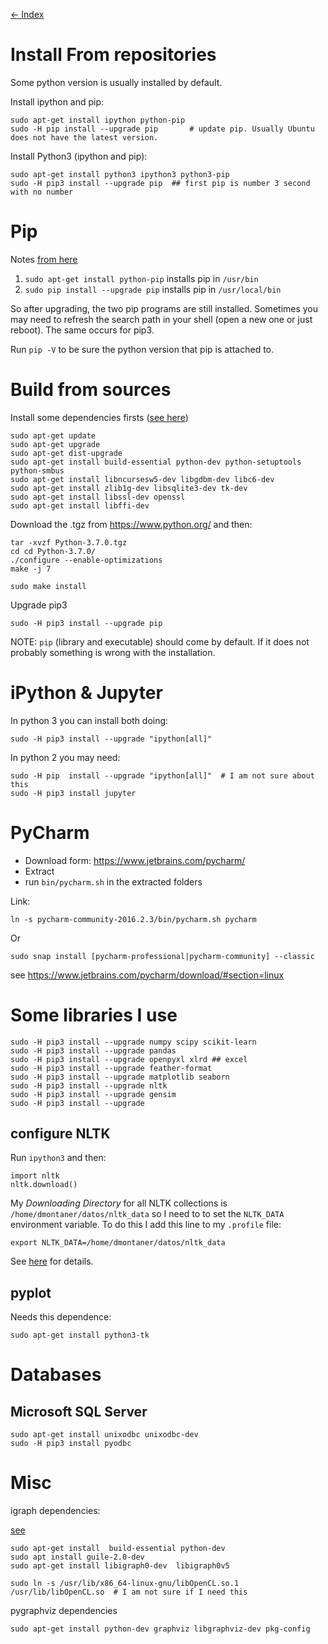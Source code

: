 [<- Index](000_index.md)

Install From repositories
=======================================================================

Some python version is usually installed by default. 

Install ipython and pip: 

    sudo apt-get install ipython python-pip
    sudo -H pip install --upgrade pip       # update pip. Usually Ubuntu does not have the latest version.

Install Python3 (ipython and pip):

    sudo apt-get install python3 ipython3 python3-pip
    sudo -H pip3 install --upgrade pip  ## first pip is number 3 second with no number    

Pip
=======================================================================

Notes [from here](http://askubuntu.com/questions/612709/trouble-with-pip-on-14-04)

1. `sudo apt-get install python-pip` installs pip in `/usr/bin`
2. `sudo pip install --upgrade pip`  installs pip in `/usr/local/bin`

So after upgrading, the two pip programs are still installed. Sometimes you may need to refresh the search path in your shell (open a new one or just reboot). The same occurs for pip3.

Run `pip -V` to be sure the python version that pip is attached to.


Build from sources
=======================================================================

Install some dependencies firsts ([see here](https://stackoverflow.com/questions/27022373/python3-importerror-no-module-named-ctypes-when-using-value-from-module-mul/41310760))
```
sudo apt-get update
sudo apt-get upgrade
sudo apt-get dist-upgrade
sudo apt-get install build-essential python-dev python-setuptools python-smbus
sudo apt-get install libncursesw5-dev libgdbm-dev libc6-dev
sudo apt-get install zlib1g-dev libsqlite3-dev tk-dev
sudo apt-get install libssl-dev openssl
sudo apt-get install libffi-dev
```

Download the .tgz from https://www.python.org/ and then:

    tar -xvzf Python-3.7.0.tgz 
    cd cd Python-3.7.0/
    ./configure --enable-optimizations
    make -j 7
    
    sudo make install
    
Upgrade pip3

    sudo -H pip3 install --upgrade pip

NOTE: `pip` (library and executable) should come by default. If it does not probably something is wrong with the installation.


iPython & Jupyter
=======================================================================

In python 3 you can install both doing:

    sudo -H pip3 install --upgrade "ipython[all]"

In python 2 you may need:

    sudo -H pip  install --upgrade "ipython[all]"  # I am not sure about this
    sudo -H pip3 install jupyter

PyCharm
=======================================================================

- Download form: https://www.jetbrains.com/pycharm/
- Extract
- run `bin/pycharm.sh` in the extracted folders

Link:

    ln -s pycharm-community-2016.2.3/bin/pycharm.sh pycharm

Or

    sudo snap install [pycharm-professional|pycharm-community] --classic

see <https://www.jetbrains.com/pycharm/download/#section=linux>


Some libraries I use
=======================================================================

```
sudo -H pip3 install --upgrade numpy scipy scikit-learn
sudo -H pip3 install --upgrade pandas
sudo -H pip3 install --upgrade openpyxl xlrd ## excel
sudo -H pip3 install --upgrade feather-format
sudo -H pip3 install --upgrade matplotlib seaborn
sudo -H pip3 install --upgrade nltk
sudo -H pip3 install --upgrade gensim
sudo -H pip3 install --upgrade 
```

configure NLTK
------------------------------------------

Run `ipython3` and then: 

    import nltk
    nltk.download()

My _Downloading Directory_ for all NLTK collections is `/home/dmontaner/datos/nltk_data` so I need to to set the `NLTK_DATA` environment variable. To do this I add this line to my `.profile` file:

    export NLTK_DATA=/home/dmontaner/datos/nltk_data

See [here](http://stackoverflow.com/questions/3522372/how-to-config-nltk-data-directory-from-code) for details.

pyplot
------------------------------------------

Needs this dependence:

    sudo apt-get install python3-tk



Databases
================================================================================


Microsoft SQL Server
--------------------------------------------------------------------------------

    sudo apt-get install unixodbc unixodbc-dev
    sudo -H pip3 install pyodbc
    
Misc
================================================================================

igraph dependencies:

[see](https://askubuntu.com/questions/1007591/usr-bin-ld-cannot-find-lopencl)


    sudo apt-get install  build-essential python-dev
    sudo apt install guile-2.0-dev
    sudo apt-get install libigraph0-dev  libigraph0v5

    sudo ln -s /usr/lib/x86_64-linux-gnu/libOpenCL.so.1 /usr/lib/libOpenCL.so  # I am not sure if I need this


pygraphviz dependencies

    sudo apt-get install python-dev graphviz libgraphviz-dev pkg-config
    
